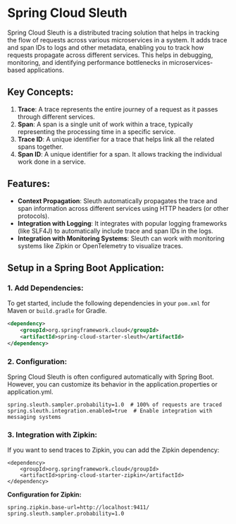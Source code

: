 # Spring Cloud Sleuth

Spring Cloud Sleuth is a distributed tracing solution that helps in tracking the flow of requests across various microservices in a system. It adds trace and span IDs to logs and other metadata, enabling you to track how requests propagate across different services. This helps in debugging, monitoring, and identifying performance bottlenecks in microservices-based applications.

## Key Concepts:

1. **Trace**: A trace represents the entire journey of a request as it passes through different services.
2. **Span**: A span is a single unit of work within a trace, typically representing the processing time in a specific service.
3. **Trace ID**: A unique identifier for a trace that helps link all the related spans together.
4. **Span ID**: A unique identifier for a span. It allows tracking the individual work done in a service.

## Features:
- **Context Propagation**: Sleuth automatically propagates the trace and span information across different services using HTTP headers (or other protocols).
- **Integration with Logging**: It integrates with popular logging frameworks (like SLF4J) to automatically include trace and span IDs in the logs.
- **Integration with Monitoring Systems**: Sleuth can work with monitoring systems like Zipkin or OpenTelemetry to visualize traces.

## Setup in a Spring Boot Application:

### 1. Add Dependencies:
To get started, include the following dependencies in your `pom.xml` for Maven or `build.gradle` for Gradle.

```xml
<dependency>
    <groupId>org.springframework.cloud</groupId>
    <artifactId>spring-cloud-starter-sleuth</artifactId>
</dependency>
```

### 2. Configuration:
Spring Cloud Sleuth is often configured automatically with Spring Boot. However, you can customize its behavior in the application.properties or application.yml.

```properties
spring.sleuth.sampler.probability=1.0  # 100% of requests are traced
spring.sleuth.integration.enabled=true  # Enable integration with messaging systems
```

### 3. Integration with Zipkin:
If you want to send traces to Zipkin, you can add the Zipkin dependency:

```properties
<dependency>
    <groupId>org.springframework.cloud</groupId>
    <artifactId>spring-cloud-starter-zipkin</artifactId>
</dependency>
```

**Configuration for Zipkin:**
```properties
spring.zipkin.base-url=http://localhost:9411/
spring.sleuth.sampler.probability=1.0
```